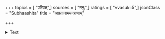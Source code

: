 +++
topics = [ "परिषत्",]
sources = [ "मनुः",]
ratings = [ "vvasuki:5",]
jsonClass = "Subhaashita"
title = "अव्रतानाममन्त्राणाम्"

+++

<details><summary>Text</summary>

अव्रतानाममन्त्राणां जातिमात्रोपजीविनाम् ।  
सहस्रशः समेतानां परिषत्त्वं न विद्यते ॥
</details>
